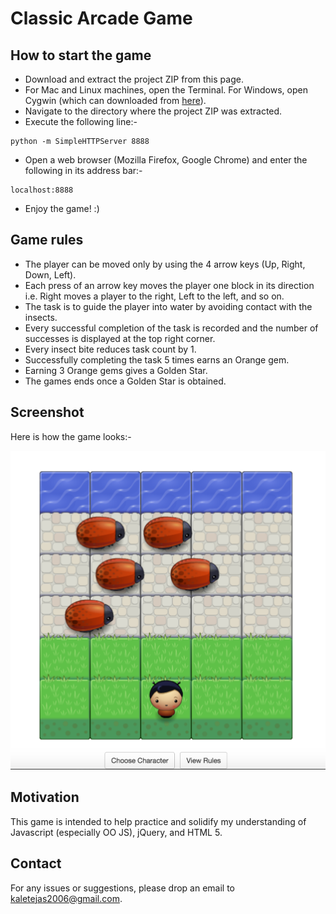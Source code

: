 # Classic Arcade Game

## How to start the game

- Download and extract the project ZIP from this page.
- For Mac and Linux machines, open the Terminal. For Windows, open Cygwin (which can downloaded from [here](http://cygwin.com/install.html)).
- Navigate to the directory where the project ZIP was extracted.
- Execute the following line:-
```
python -m SimpleHTTPServer 8888
```
- Open a web browser (Mozilla Firefox, Google Chrome) and enter the following in its address bar:-
```
localhost:8888
```
- Enjoy the game! :)

## Game rules

- The player can be moved only by using the 4 arrow keys (Up, Right, Down, Left).
- Each press of an arrow key moves the player one block in its direction i.e. Right moves a player to the right, Left to the left, and so on.
- The task is to guide the player into water by avoiding contact with the insects.
- Every successful completion of the task is recorded and the number of successes is displayed at the top right corner.
- Every insect bite reduces task count by 1.
- Successfully completing the task 5 times earns an Orange gem.
- Earning 3 Orange gems gives a Golden Star.
- The games ends once a Golden Star is obtained.

## Screenshot

Here is how the game looks:-

![Game screenshot](https://raw.githubusercontent.com/tejas-kale/Classic_Arcade_Game/master/images/screenshot.png)

## Motivation

This game is intended to help practice and solidify my understanding of Javascript (especially OO JS), jQuery, and HTML 5.

## Contact

For any issues or suggestions, please drop an email to [kaletejas2006@gmail.com](mailto:kaletejas2006@gmail.com).
